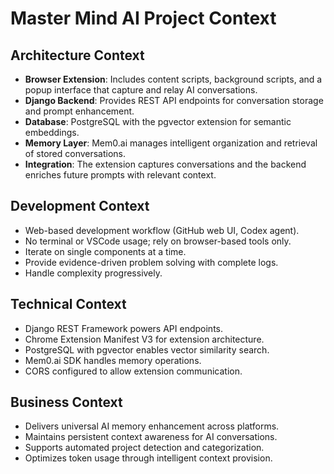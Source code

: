 # Master Mind AI Project Context

## Architecture Context
- **Browser Extension**: Includes content scripts, background scripts, and a popup interface that capture and relay AI conversations.
- **Django Backend**: Provides REST API endpoints for conversation storage and prompt enhancement.
- **Database**: PostgreSQL with the pgvector extension for semantic embeddings.
- **Memory Layer**: Mem0.ai manages intelligent organization and retrieval of stored conversations.
- **Integration**: The extension captures conversations and the backend enriches future prompts with relevant context.

## Development Context
- Web-based development workflow (GitHub web UI, Codex agent).
- No terminal or VSCode usage; rely on browser-based tools only.
- Iterate on single components at a time.
- Provide evidence-driven problem solving with complete logs.
- Handle complexity progressively.

## Technical Context
- Django REST Framework powers API endpoints.
- Chrome Extension Manifest V3 for extension architecture.
- PostgreSQL with pgvector enables vector similarity search.
- Mem0.ai SDK handles memory operations.
- CORS configured to allow extension communication.

## Business Context
- Delivers universal AI memory enhancement across platforms.
- Maintains persistent context awareness for AI conversations.
- Supports automated project detection and categorization.
- Optimizes token usage through intelligent context provision.

